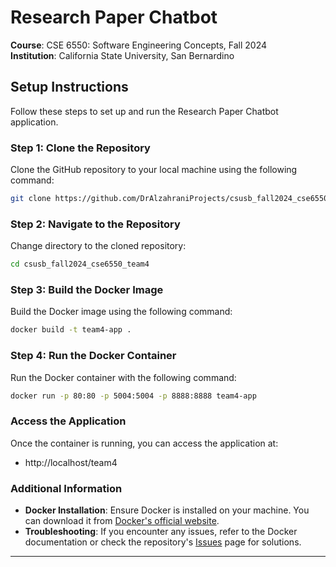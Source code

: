 # Research Paper Chatbot
**Course**: CSE 6550: Software Engineering Concepts, Fall 2024  
**Institution**: California State University, San Bernardino

## Setup Instructions

Follow these steps to set up and run the Research Paper Chatbot application.

### Step 1: Clone the Repository

Clone the GitHub repository to your local machine using the following command:

```bash
git clone https://github.com/DrAlzahraniProjects/csusb_fall2024_cse6550_team4.git
```

### Step 2: Navigate to the Repository

Change directory to the cloned repository:

```bash
cd csusb_fall2024_cse6550_team4
```

### Step 3: Build the Docker Image

Build the Docker image using the following command:

```bash
docker build -t team4-app .
```

### Step 4: Run the Docker Container

Run the Docker container with the following command:

```bash
docker run -p 80:80 -p 5004:5004 -p 8888:8888 team4-app
```

### Access the Application

Once the container is running, you can access the application at:

- http://localhost/team4


### Additional Information

- **Docker Installation**: Ensure Docker is installed on your machine. You can download it from [Docker's official website](https://www.docker.com/products/docker-desktop).
- **Troubleshooting**: If you encounter any issues, refer to the Docker documentation or check the repository's [Issues](https://github.com/DrAlzahraniProjects/csusb_fall2024_cse6550_team4/issues) page for solutions.

---
